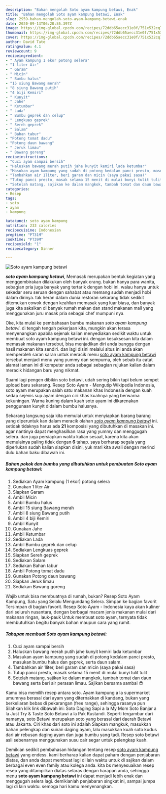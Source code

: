 ```yaml
---
description: "Bahan mengolah Soto ayam kampung betawi, Enak"
title: "Bahan mengolah Soto ayam kampung betawi, Enak"
slug: 2959-bahan-mengolah-soto-ayam-kampung-betawi-enak
date: 2020-09-13T06:20:55.397Z
image: https://img-global.cpcdn.com/recipes/72ddb65aecc31e0f/751x532cq70/soto-ayam-kampung-betawi-foto-resep-utama.jpg
thumbnail: https://img-global.cpcdn.com/recipes/72ddb65aecc31e0f/751x532cq70/soto-ayam-kampung-betawi-foto-resep-utama.jpg
cover: https://img-global.cpcdn.com/recipes/72ddb65aecc31e0f/751x532cq70/soto-ayam-kampung-betawi-foto-resep-utama.jpg
author: David Tate
ratingvalue: 4.1
reviewcount: 9
recipeingredient:
- " Ayam kampung 1 ekor potong selera"
- "1 liter Air"
- " Garam"
- " Micin"
- " Bumbu halus"
- "15 siung Bawang merah"
- "8 siung Bawang putih"
- "4 biji Kemiri"
- " Kunyit"
- " Jahe"
- " Ketumbar"
- " Lada"
- " Bumbu geprek dan celup"
- " Lengkuas geprek"
- " Sereh geprek"
- " Salam"
- " Bahan tabur"
- "Potong tomat dadu"
- "Potong daun bawang"
- " Jeruk limau"
- " Bawang goreng"
recipeinstructions:
- "Cuci ayam sampai bersih"
- "Haluskan bawang merah putih jahe kunyit kemiri lada ketumbar"
- "Masukan ayam kampung yang sudah di potong kedalam panci presto, masukan bumbu halus dan geprek, serta daun salam."
- "Tambahkan air 1liter, beri garam dan micin (saya pakai sasa)"
- "Tutup panci presto, masak selama 15 menit di mulai bunyi tulit tulit"
- "Setelah matang, sajikan ke dalam mangkok, tambah tomat dan daun bawang serta beri air perasan limau. Sajikan bersama sambal 😍"
categories:
- Resep
tags:
- soto
- ayam
- kampung

katakunci: soto ayam kampung 
nutrition: 233 calories
recipecuisine: Indonesian
preptime: "PT31M"
cooktime: "PT39M"
recipeyield: "1"
recipecategory: Dinner

---
```



![Soto ayam kampung betawi](https://img-global.cpcdn.com/recipes/72ddb65aecc31e0f/751x532cq70/soto-ayam-kampung-betawi-foto-resep-utama.jpg)

<b><i>soto ayam kampung betawi</i></b>, Memasak merupakan bentuk kegiatan yang menggembirakan dilakukan oleh banyak orang. bukan hanya para wanita, sebagian pria juga banyak yang tertarik dengan hobi ini. walau hanya untuk sekedar seru seruan dengan sahabat atau memang sudah menjadi hobi dalam dirinya. tak heran dalam dunia restoran sekarang tidak sedikit ditemukan cowok dengan keahlian memasak yang luar biasa, dan banyak juga kita saksikan di banyak rumah makan dan stand makanan mall yang menggunakan juru masak pria sebagai chef mumpuni nya.

Oke, kita mulai ke pembahasan bumbu makanan <i>soto ayam kampung betawi</i>. di tengah tengah pekerjaan kita, mungkin akan terasa menyenangkan apabila sejenak kalian menyediakan sedikit waktu untuk membuat soto ayam kampung betawi ini. dengan kesuksesan kita dalam memasak makanan tersebut, bisa menjadikan diri anda bangga dengan hasil makanan kita sendiri. dan lagi disini melalui situs ini anda akan memperoleh saran saran untuk meracik menu <u>soto ayam kampung betawi</u> tersebut menjadi menu yang yummy dan sempurna, oleh sebab itu catat alamat laman ini di komputer anda sebagai sebagian rujukan kalian dalam meracik hidangan baru yang nikmat.

Suami lagi pengen dibikin soto betawi, udah sering bikin tapi belum sempet upload baru sekarang. Resep Soto Ayam - Mengutip Wikipedia Indonesia, soto ayam merupakan salah satu makanan khas Indonesia dengan kuah sedap sejenis sup ayam dengan ciri khas kuahnya yang berwarna kekuningan. Warna kuning dalam kuah soto ayam ini dikarenakan penggunaan kunyit didalam bumbu halusnya.


Sekarang langsung saja kita memulai untuk menyiapkan barang barang yang diperuntuk kan dalam meracik olahan <u><i>soto ayam kampung betawi</i></u> ini. setidak tidaknya harus ada <b>21</b> komposisi yang dibutuhkan di masakan ini. agar nantinya dapat menghasilkan rasa yang yummy dan menggugah selera. dan juga persiapkan waktu kalian sesaat, karena kita akan memulainya paling tidak dengan <b>6</b> tahap. saya berharap segala yang diperlukan sudah kalian siapkan disini, yuk mari kita awali dengan merinci dulu bahan baku dibawah ini.

<!--inarticleads1-->

##### Bahan pokok dan bumbu yang dibutuhkan untuk pembuatan Soto ayam kampung betawi:

1. Sediakan  Ayam kampung (1 ekor) potong selera
1. Gunakan 1 liter Air
1. Siapkan  Garam
1. Ambil  Micin
1. Ambil  Bumbu halus
1. Ambil 15 siung Bawang merah
1. Ambil 8 siung Bawang putih
1. Ambil 4 biji Kemiri
1. Ambil  Kunyit
1. Gunakan  Jahe
1. Ambil  Ketumbar
1. Sediakan  Lada
1. Ambil  Bumbu geprek dan celup
1. Sediakan  Lengkuas geprek
1. Siapkan  Sereh geprek
1. Sediakan  Salam
1. Sediakan  Bahan tabur
1. Ambil Potong tomat dadu
1. Gunakan Potong daun bawang
1. Siapkan  Jeruk limau
1. Sediakan  Bawang goreng


Wajib untuk bisa membuatnya di rumah, bukan? Resep Soto Ayam Kampung, Satu yang Selalu Mengundang Selera. Simpan ke bagian favorit Tersimpan di bagian favorit. Resep Soto Ayam - Indonesia kaya akan kuliner dari seluruh nusantara, dengan berbagai macam jenis makanan mulai dari makanan ringan, lauk-pauk Untuk membuat soto ayam, ternyata tidak membutuhkan begitu banyak bahan maupun cara yang rumit. 

<!--inarticleads2-->

##### Tahapan membuat Soto ayam kampung betawi:

1. Cuci ayam sampai bersih
1. Haluskan bawang merah putih jahe kunyit kemiri lada ketumbar
1. Masukan ayam kampung yang sudah di potong kedalam panci presto, masukan bumbu halus dan geprek, serta daun salam.
1. Tambahkan air 1liter, beri garam dan micin (saya pakai sasa)
1. Tutup panci presto, masak selama 15 menit di mulai bunyi tulit tulit
1. Setelah matang, sajikan ke dalam mangkok, tambah tomat dan daun bawang serta beri air perasan limau. Sajikan bersama sambal 😍


Kamu bisa memilih resep antara soto. Ayam kampung a la supermarket umumnya berasal dari ayam yang diternakkan di kandang, bukan yang berkeliaran bebas di pekarangan (free range), sehingga rasanya pun Silahkan klik link dibawah ini: Soto Daging Sapi a la My Mom Soto Banjar a la Just Try &amp; Taste Soto Betawi a la Pak Kustandi. Seperti tergambar dari namanya, soto Betawi merupakan soto yang berasal dari daerah Betawi atau Jakarta. Ciri khas dari soto ini adalah Siapkan mangkuk, masukkan bahan pelengkap dan suiran daging ayam, lalu masukkan kuah soto kudus dari air rebusan daging ayam dan juga bumbu yang tadi. Resep soto betawi asli sebenarnya menggunakan susu cair segar untuk pelengkap kuah. 

Demikian sedikit pembahasan hidangan tentang resep <u>soto ayam kampung betawi</u> yang endess. kami berharap kalian dapat paham dengan penjabaran diatas, dan anda dapat membuat lagi di lain waktu untuk di sajikan dalam berbagai even even family atau kolega anda. kita bs menyesuaikan resep resep yang ditampilkan diatas selaras dengan harapan anda, sehingga menu <b>soto ayam kampung betawi</b> ini dapat menjadi lebih enak dan menggugah selera lagi. demikianlah penjabaran singkat ini, sampai jumpa lagi di lain waktu. semoga hari kamu menyenangkan.
